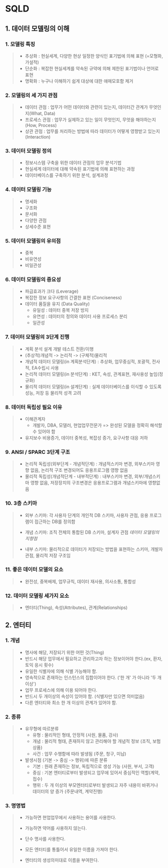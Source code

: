 # SQLD

## 1. 데이터 모델링의 이해

### 1. 모델링 특징

> - 추상화 : 현실세계, 다양한 현상 일정한 양식인 표기법에 의해 표현 (=모형화, 가설적)
> - 단순화 : 복잡한 현실세계를 약속된 규약에 의해 제한된 표기법이나 언어로 표현
> - 명확화 : 누구나 이해하기 쉽게 대상에 대한 애매모호함 제거

### 2. 모델링의 세 가지 관점

> - 데이터 관점 : 업무가 어떤 데이터와 관련이 있는지, 데이터간 관계가 무엇인지(What, Data)
> - 프로세스 관점 : 업무가 실제하고 있는 일이 무엇인지, 무엇을 해야하는지 (How, Process)
> - 상관 관점 : 업무를 처리하는 방법에 따라 데이터가 어떻게 영향받고 있는지(Interaction)

### 3. 데이터 모델링 정의

> - 정보시스템 구축을 위한 데이터 관점의 업무 분석기법
> - 현실세계 데이터에 대해 약속된 표기법에 의해 표현하는 과정
> - 데이터베이스를 구축하기 위한 분석, 설계과정

### 4. 데이터 모델링 기능

> - 명세화
> - 구조화
> - 문서화
> - 다양한 관점
> - 상세수준 표현

### 5. 데이터 모델링의 유의점

> - 중복
> - 비유연성
> - 비일관성

### 6. 데이터 모델링의 중요성

> - 파급효과가 크다 (Leverage)
> - 복잡한 정보 요구사항의 간결한 표현 (Conciseness)
> - 데이터 품질을 유지 (Data Quality)
>   - 유일성 : 데이터 중복 저장 방지
>   - 유연성 : 데이터의 정의와 데이터 사용 프로세스 분리
>   - 일관성

### 7. 데이터 모델링의 3단계 진행

> - 계획 분석 설계 개발 테스트 전환/이행 
> - (추상적)개념적 -> 논리적 -> (구체적)물리적
> - 개념적 데이터 모델링(in 계획분석단계) : 추상화, 업무중심적, 포괄적, 전사적, EA수립시 사용
> - 논리적 데이터 모델링(in 분석단계) : KET, 속성, 관계표현, 재사용성 높임(정규화)
> - 물리적 데이터 모델링(in 설계단계) : 실제 데이터베이스를 이식할 수 있도록 성능, 저장 등 물리적 성격 고려

### 8. 데이터 독립성 필요 이유

> - 이해관계자
>   - 개발자, DBA, 모델러, 현업업무전문가 => 완성된 모델을 정확히 해석할 수 있어야 함
> - 유지보수 비용증가, 데이터 중복성, 복잡성 증가, 요구사항 대응 저하

### 9. ANSI / SPARC 3단계 구조

> - 논리적 독립성(외부단계 - 개념적단계) : 개념적스키마 변경, 외부스키마 영향 없음, 논리적 구조 변경되어도 응용프로그램 영향 없음
> - 물리적 독립성(개념적단계 - 내부적단계) : 내부스키마 변경, 외부/개념스키마 영향 없음, 저장장치의 구조변경은 응용프로그램과 개념스키마에 영향없음

### 10. 3층 스키마

> - 외부 스키마: 각 사용자 단계의 개인적 DB 스키마, 사용자 관점, 응용 프로그램이 접근하는 DB를 정의함
>
> - 개념 스키마: 조직 전체의 통합된 DB 스키마, 설계자 관점 *데이터 모델링의 지향점*
>
> - 내부 스키마: 물리적으로 데이터가 저장되는 방법을 표현하는 스키마, 개발자 관점, 물리적 저장 구조임

### 11. 좋은 데이터 모델의 요소

> - 완전성, 중복배제, 업무규칙, 데이터 재사용, 의사소통, 통합성

### 12. 데이터 모델링 세가지 요소

> - 엔터티(Thing), 속성(Attributes), 관계(Relationships)

## 2. 엔터티

### 1. 개념

> - 명사에 해당, 저장되기 위한 어떤 것(Thing)
> - 반드시 해당 업무에서 필요하고 관리하고자 하는 정보이어야 한다.(ex, 환자, 토익 응시 횟수)
> - 유일한 식별자에 의해 식별 가능해야 함.
> - 영속적으로 존재하는 인스턴스의 집합이어야 한다. ('한 개' 가 아니라 '두 개 이상')
> - 업무 프로세스에 의해 이용 되어야 한다.
> - 반드시 두 개이상의 속성이 있어야 함. (식별자만 있으면 의미없음)
> - 다른 엔터티와 최소 한 개 이상의 관계가 있어야 함.

### 2. 종류

> - 유무형에 따르분류
>   - 유형 : 물리적인 형태, 안정적 (사원, 물품, 강사)
>   - 개념 : 물리적 형태, 존재하지 않고 관리해야 할 개념적 정보 (조직, 보험상품)
>   - 사건 : 업무 수행함에 따라 발생됨 (주문, 청구, 미납)
> - 발생시점 (기본 -> 중심 -> 행위)에 따른 분류
>   - 기본 : 원래 존재하는 정보, 독립적으로 생성 가능 (사원, 부서, 고객)
>   - 중심 : 기본 엔터티로부터 발생되고 업무에 있어서 중심적인 역할(계약, 접수)
>   - 행위 : 두 개 이상의 부모엔터티로부터 발생되고 자주 내용이 바뀌거나 데이터의 양 증가 (주문내역, 계약진행)

### 3. 명명법

> - 가능하면 현업업무에서 사용하는 용어를 사용한다.
>
> - 가능하면 약어를 사용하지 않는다.
>
> - 단수 명사를 사용한다.
>
> - 모든 엔터티를 통틀어서 유일한 이름을 가져야 한다.
>
> - 엔터티의 생성의미대로 이름을 부여한다.

